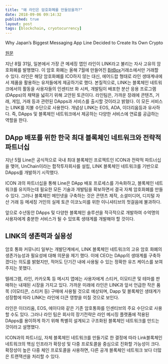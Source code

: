```yaml
---
title: "왜 라인은 암호화폐를 만들었을까?"
date: 2018-09-06 09:14:32
published: true
layout: post
tags: [blockchain, cryotocurrency]
---
```


Why Japan’s Biggest Messaging App Line Decided to Create Its Own Crypto

[원문](https://cointelegraph.com/news/why-japans-biggest-messaging-app-line-decided-to-create-its-own-crypto)

지난 8월 31일, 일본에서 가장 큰 메세징 앱인 라인이 LINK라고 불리는 자사 고유의 암호화폐를 발행했다. 이 암호 화폐는 올해 7월에 만들어진 [BitBox](https://www.bitbox.me/)거래소에서만 거래할 수 있다. 라인은 해당 암호화폐를 ICO하지 않는 대신, 에어드랍 형태로 라인 생태계내에서 제품을 활용하는 유저들에게 제공하기로 했다. 본질적으로, LINK는 블록체인 네트워크에서의 활동을 사용자들의 인센티브 화 시켜, 개발팀이 배포한 분산 응용 프로그램(DApps)의 채택을 넓히기 위해 고안된 토큰이다. 라인팀은, 가까운 장래에 콘텐츠, 거래, 게임, 거래 등과 관련된 DApps과 서비스를 출시할 것이라고 밝혔다. 이 모든 서비스는 LINK를 지불 수단으로 사용한다. 개념상 LINK는 EOS, ADA, 이더리움등과 유사하다. 즉, DApps 및 블록체인 네트워크에서 제공하는 다양한 서비스에 연료를 공급하는 역할을 한다.

## DApp 배포를 위한 한국 최대 블록체인 네트워크와 전략적 파트너십

지난 5월 Line은 공식적으로 국내 최대 블록체인 프로젝트인 ICON과 전략적 파트너십을 맺어, UnChain이라는 합작투자회사를 설립, LINK 블록체인 네트워크를 기반으로 DApps를 개발하기 시작했다.

ICON 과의 파트너십을 통해 Line은 DApp 배포 프로세스를 가속화하고, 블록체인 네트워크를 유지하는데 필요한 모든 기술과 개발팀을 확보하면서 결국 자체 암호화폐를 만들 수 있다. 그러나 블록체인 메인넷을 구축하는 것은 콘텐츠 제작, 소셜미디어, 디지털 자산 거래 등 메세징 거인의 실제 토큰 이코노미를 위한 이니셔티브의 첫걸음에 불과하다. 

앞으로 수년동안 DApps 및 다양한 블록체인 솔루션을 적극적으로 개발하여 수억명의 사용자에게 충분한 서비스가 될 수 있또록 생태계를 개발해야 할 것이다. 

## LINK의 생존력과 실용성

암호 통화 커뮤니티 일부는 개발단계에서, LINK 블록체인 네트워크의 고유 암호 화폐의 생존가능성과 필요성에 대해 의문을 제기 했다. 이에 CEO는 DApp의 생태계를 구축하겠다는 의도를 밝혔지만, 적어도 단기간 내에 사용될 수 있는 정확한 유즈 케이스를 보여주지는 못했다.

텔레그램, 라인, 카카오톡 등 메시지 앱에는 사용자에게 스티커, 이모티콘 및 테마를 판매하는 내재된 시장을 가지고 있다. 가까운 미래에 라인은 LINK과 앞서 언급한 작은 품목 (이모티콘, 스티커 등) 구매에 사용될 것으로 예상되며, Dapp 및 블록체인 생태계가 성장함에 따라 LINK는 라인에 더큰 영향을 미칠 것으로 보인다.

라인은 이더리움, EOS, 에이다와 같은 기존 암호통화를 인센티브의 주요 수단으로 사용할 수도 있다. 그러나 라인 팀은 회사의 장기전략은 라인 메시징 플랫폼에 적용된 DApps를 용이하게 하기 위해 특별히 설계되고 구조화된 블록체인 네트워크를 만드는 것이라고 설명했다.

ICON과의 파트너십, 자체 블록체인 네트워크를 만들기로 한 결정에 따라 Link블록체인 네트워크의 핵심 인프라가 확장성 및 다중 프로토콜을 중심으로 진화할 가능성이 크다. 확장성이 높은 다중 체인 프로토콜을 사용하면, 다른 공개 블록체인 네트워크 보다 더많은 트랜잭션을 처리할 수 있다. 